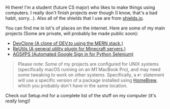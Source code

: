 Hi there! I'm a student (future CS major) who likes to make things using computers. I really don't finish projects ever though (I know, that's a bad habit, sorry...). Also all of the shields that I use are from [shields.io](https://shields.io).

You can find me in lot's of places on the internet. Here are some of my main projects (Some are private, will probably be made public soon):
- [DevClone (A clone of DEV.to using the MERN stack.)](https://github.com/Reboot-Codes/DevClone)
- [ReUtils (A general utility plugin for Minecraft servers.)](https://github.com/Reboot-Codes/ReUtils)
- [AGSifPS (Automated Google Sign in for Python Selenium)](https://gist.github.com/fcbb76cb2ab13043d62eaf53ef3e97e1)

> Please note: Some of my projects are configured for UNIX systems (specifically macOS running on an M1 MacBook Pro), and may need some tweaking to work on other systems. Specifically, a `#!` statement will use a specific version of a package installed using [HomeBrew](https://brew.sh), which you probably don't have in the same location.

Check out Setup.md for a complete list of the stuff on my computer (it's _really_ long)!